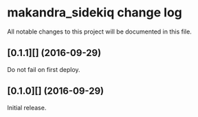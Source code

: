 # makandra_sidekiq change log

All notable changes to this project will be documented in this file.

## [0.1.1][] (2016-09-29)

Do not fail on first deploy.


## [0.1.0][] (2016-09-29)

Initial release.
